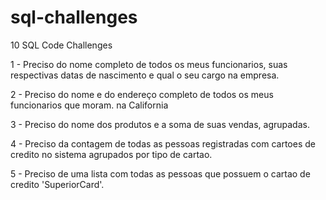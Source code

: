 # sql-challenges
10 SQL Code Challenges

1 - Preciso do nome completo de todos os meus funcionarios, suas respectivas datas de nascimento e qual
o seu cargo na empresa.

2 - Preciso do nome e do endereço completo de todos os meus funcionarios que moram.
na California 

3 - Preciso do nome dos produtos e a soma de suas vendas, agrupadas.  

4 - Preciso da contagem de todas as pessoas registradas com cartoes de credito no sistema 
agrupados por tipo de cartao.

5 - Preciso de uma lista com todas as pessoas que possuem o cartao de credito 'SuperiorCard'.
